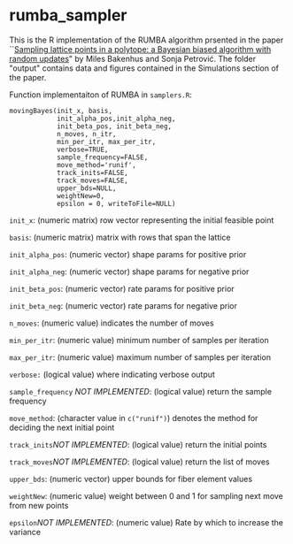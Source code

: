 # rumba_sampler

This is the R implementation of the RUMBA algorithm prsented in the paper ``[Sampling lattice points in a polytope: a Bayesian biased algorithm with random updates](https://arxiv.org/pdf/2307.02428.pdf)" by Miles Bakenhus and Sonja Petrović. The folder "output" contains data and figures contained in the Simulations section of the paper. 

Function implementaiton of RUMBA in `samplers.R`:

    movingBayes(init_x, basis,
                init_alpha_pos,init_alpha_neg,
                init_beta_pos, init_beta_neg,
                n_moves, n_itr, 
                min_per_itr, max_per_itr,
                verbose=TRUE,
                sample_frequency=FALSE,
                move_method='runif',
                track_inits=FALSE,
                track_moves=FALSE,
                upper_bds=NULL, 
                weightNew=0,
                epsilon = 0, writeToFile=NULL)

`init_x`: (numeric matrix) row vector representing the initial feasible point

`basis`: (numeric matrix) matrix with rows that span the lattice 

`init_alpha_pos`: (numeric vector) shape params for positive prior 

`init_alpha_neg`: (numeric vector) shape params for negative prior 

`init_beta_pos`: (numeric vector) rate params for positive prior 

`init_beta_neg`: (numeric vector) rate params for negative prior 

`n_moves`:  (numeric value) indicates the number of moves 

`min_per_itr`: (numeric value) minimum number of samples per iteration 

`max_per_itr`: (numeric value) maximum number of samples per iteration 

`verbose:` (logical value) where indicating verbose output 

`sample_frequency` *NOT IMPLEMENTED*:  (logical value) return the sample frequency 

`move_method`: (character value in `c("runif")`) denotes the method for deciding the next initial point

`track_inits`*NOT IMPLEMENTED*: (logical value) return the initial points 

`track_moves`*NOT IMPLEMENTED*: (logical value) return the list of moves 

`upper_bds`: (numeric vector) upper bounds for fiber element values

`weightNew`: (numeric value) weight between 0 and 1 for sampling next move from new points 

`epsilon`*NOT IMPLEMENTED*: (numeric value) Rate by which to increase the variance
